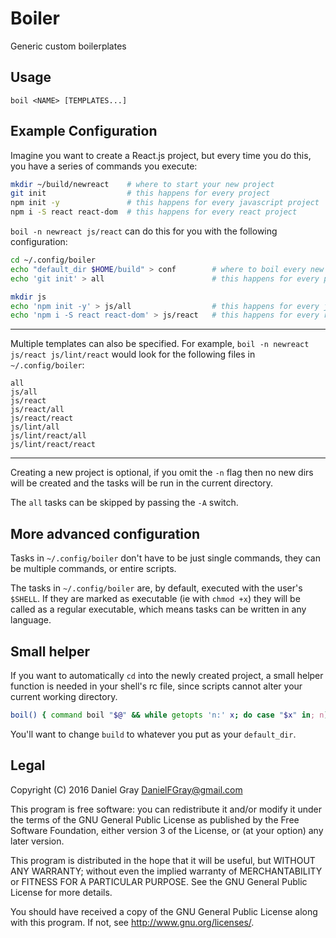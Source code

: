 # Boiler

Generic custom boilerplates

## Usage

```
boil <NAME> [TEMPLATES...]
```

## Example Configuration

Imagine you want to create a React.js project, but every time you do this, you have a series of commands you execute:

``` sh
mkdir ~/build/newreact    # where to start your new project
git init                  # this happens for every project
npm init -y               # this happens for every javascript project
npm i -S react react-dom  # this happens for every react project
```

`boil -n newreact js/react` can do this for you with the following configuration:

``` sh
cd ~/.config/boiler
echo "default_dir $HOME/build" > conf        # where to boil every new project
echo 'git init' > all                        # this happens for every project

mkdir js
echo 'npm init -y' > js/all                  # this happens for every javascript project
echo 'npm i -S react react-dom' > js/react   # this happens for every react project
```

---

Multiple templates can also be specified. For example, `boil -n newreact js/react js/lint/react` would look for the following files in `~/.config/boiler`:

    all
    js/all
    js/react
    js/react/all
    js/react/react
    js/lint/all
    js/lint/react/all
    js/lint/react/react

---

Creating a new project is optional, if you omit the `-n` flag then no new dirs will be created and the tasks will be run in the current directory.

The `all` tasks can be skipped by passing the `-A` switch.

## More advanced configuration

Tasks in `~/.config/boiler` don't have to be just single commands, they can be multiple commands, or entire scripts.

The tasks in `~/.config/boiler` are, by default, executed with the user's `$SHELL`. If they are marked as executable (ie with `chmod +x`) they will be called as a regular executable, which means tasks can be written in any language.

## Small helper

If you want to automatically `cd` into the newly created project, a small helper function is needed in your shell's rc file, since scripts cannot alter your current working directory.

``` sh
boil() { command boil "$@" && while getopts 'n:' x; do case "$x" in; n) cd ~/build/"$OPTARG"; esac; done; }
```

You'll want to change `build` to whatever you put as your `default_dir`.

## Legal
Copyright (C) 2016 Daniel Gray <DanielFGray@gmail.com>

This program is free software: you can redistribute it and/or modify it under the terms of the GNU General Public License as published by the Free Software Foundation, either version 3 of the License, or (at your option) any later version.

This program is distributed in the hope that it will be useful, but WITHOUT ANY WARRANTY; without even the implied warranty of MERCHANTABILITY or FITNESS FOR A PARTICULAR PURPOSE.  See the GNU General Public License for more details.

You should have received a copy of the GNU General Public License along with this program.  If not, see <http://www.gnu.org/licenses/>.
